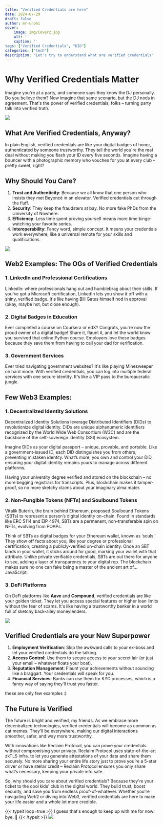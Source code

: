 ```yaml
---
title: "Verified Credentials are here"
date: 2024-07-29
draft: false
author: mr-unomi
cover:
    image: img/Cover2.jpg
    alt: ''
    caption: ''
tags: ["Verified Credentials", "DID"]
categories: ["tech"]
description: "Let's try to understand what are verified credentials"
---
```


# Why Verified Credentials Matter


Imagine you're at a party, and someone says they know the DJ personally. Do you believe them? Now imagine that same scenario, but the DJ nods in agreement. That's the power of verified credentials, folks – turning party talk into verified truth.

![](https://imgur.com/vvFBXU1.gif)

## What Are Verified Credentials, Anyway?

In plain English, verified credentials are like your digital badges of honor, authenticated by someone trustworthy. They tell the world you're the real deal without making you flash your ID every five seconds. Imagine having a bouncer with a photographic memory who vouches for you at every club – pretty sweet, right?

## Why Should You Care? 

1. **Trust and Authenticity**: Because we all know that one person who insists they met Beyoncé in an elevator. Verified credentials cut through the fluff.
2. **Security**: They keep the fraudsters at bay. No more fake PhDs from the University of Nowhere.
3. **Efficiency**: Less time spent proving yourself means more time binge-watching your favorite series.
4. **Interoperability**: Fancy word, simple concept. It means your credentials work everywhere, like a universal remote for your skills and qualifications.

![](https://imgur.com/svXcMGv.png)

## Web2 Examples: The OGs of Verified Credentials

### 1. LinkedIn and Professional Certifications

LinkedIn: where professionals hang out and humblebrag about their skills. If you've got a Microsoft certification, LinkedIn lets you show it off with a shiny, verified badge. It's like having Bill Gates himself nod in approval (okay, maybe not, but close enough).

### 2. Digital Badges in Education

Ever completed a course on Coursera or edX? Congrats, you're now the proud owner of a digital badge! Share it, flaunt it, and let the world know you survived that online Python course. Employers love these badges because they save them from having to call your dad for verification.

### 3. Government Services

Ever tried navigating government websites? It's like playing Minesweeper on hard mode. With verified credentials, you can log into multiple federal services with one secure identity. It's like a VIP pass to the bureaucratic jungle.

## Few Web3 Examples: 

### 1. Decentralized Identity Solutions

Decentralized Identity Solutions leverage Distributed Identifiers (DIDs) to revolutionize digital identity. DIDs are unique alphanumeric identifiers recognized by the World Wide Web Consortium (W3C) and are the backbone of the self-sovereign identity (SSI) ecosystem.

Imagine DIDs as your digital passport – unique, provable, and portable. Like a government-issued ID, each DID distinguishes you from others, preventing mistaken identity. What’s more, you own and control your DID, ensuring your digital identity remains yours to manage across different platforms. 

Having your university degree verified and stored on the blockchain – no more begging registrars for transcripts. Plus, blockchain makes it tamper-proof, so no more sketchy claims about your imaginary alma mater.

### 2. Non-Fungible Tokens (NFTs) and Soulbound Tokens

Vitalik Buterin, the brain behind Ethereum, proposed Soulbound Tokens (SBTs) to represent a person’s digital identity on-chain. Found in standards like ERC 5114 and EIP 4974, SBTs are a permanent, non-transferable spin on NFTs, evolving from POAPs.

Think of SBTs as digital badges for your Ethereum wallet, known as ‘souls.’ They show off facts about you, like your degree or professional certification, creating a publicly-verified on-chain identity. Once an SBT lands in your wallet, it sticks around for good, marking your wallet with that attribute. Unlike private verifiable credentials, SBTs are out there for anyone to see, adding a layer of transparency to your digital rep. The blockchain makes sure no one can fake being a master of the ancient art of... JavaScript.

### 3. DeFi Platforms

On DeFi platforms like **Aave** and **Compound**, verified credentials are like your golden ticket. They let you access special features or higher loan limits without the fear of scams. It's like having a trustworthy banker in a world full of sketchy back-alley moneylenders.

![](https://imgur.com/6kgtmFY.png)
## Verified Credentials are your New Superpower

1. **Employment Verification**: Skip the awkward calls to your ex-boss and let your verified credentials do the talking.
2. **Access Control**: Use them to secure access to your secret lair (or just your email – whatever floats your boat).
3. **Reputation Management**: Flaunt your achievements without sounding like a braggart. Your credentials will speak for you.
4. **Financial Services**: Banks can use them for KYC processes, which is a fancy way of saying they'll trust you faster.

these are only few examples :) 

## The Future is Verified 

The future is bright and verified, my friends. As we embrace more decentralized technologies, verified credentials will become as common as cat memes. They'll be everywhere, making our digital interactions smoother, safer, and way more trustworthy.

With innovations like Reclaim Protocol, you can prove your credentials without compromising your privacy. Reclaim Protocol uses state-of-the-art zkTLS infra. to let you generate attestations of your data and share them securely. No more sharing your entire life story just to prove you’re a 5-star driver or have stellar credit – Reclaim Protocol ensures you only share what’s necessary, keeping your private info safe.



So, why should you care about verified credentials? Because they're your ticket to the cool kids' club in the digital world. They build trust, boost security, and save you from endless proof-of-whatever. Whether you're navigating Web2 or diving into Web3, verified credentials are here to make your life easier and a whole lot more credible. 



{{< typeit loop=true >}}
I guess that's enough to keep up with me for now! bye. 👋
{{< /typeit >}}
![](https://imgur.com/LW5vwkN.png)